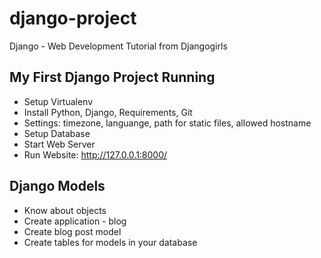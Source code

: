 # django-project
Django - Web Development Tutorial from Djangogirls

## My First Django Project Running
- Setup Virtualenv
- Install Python, Django, Requirements, Git
- Settings: timezone, languange, path for static files, allowed hostname
- Setup Database
- Start Web Server
- Run Website: http://127.0.0.1:8000/

## Django Models
- Know about objects
- Create application - blog
- Create blog post model
- Create tables for models in your database